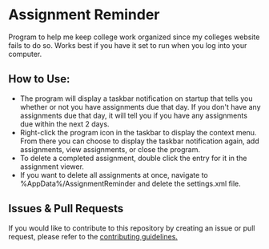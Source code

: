 # Assignment Reminder
 Program to help me keep college work organized since my colleges website fails to do so. Works best if you have it set to run when you log into your computer.
 
## How to Use:
 - The program will display a taskbar notification on startup that tells you whether or not you have assignments due that day. If you don't have any assignments due that day, it will tell you if you have any assignments due within the next 2 days.
 - Right-click the program icon in the taskbar to display the context menu. From there you can choose to display the taskbar notification again, add assignments, view assignments, or close the program.
 - To delete a completed assignment, double click the entry for it in the assignment viewer.
 - If you want to delete all assignments at once, navigate to %AppData%/AssignmentReminder and delete the settings.xml file.

## Issues & Pull Requests
 If you would like to contribute to this repository by creating an issue or pull request, please refer to the [contributing guidelines.](https://lambdagaming.github.io/contributing.html)
